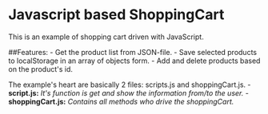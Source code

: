 # Javascript based ShoppingCart

This is an example of shopping cart driven with JavaScript.

##Features:
	- Get the product list from JSON-file.
	- Save selected products to localStorage in an array of objects form.
	- Add and delete products based on the product's id.

The example's heart are basically 2 files: scripts.js and shoppingCart.js.
	- **script.js:** *It's function is get and show the information from/to the user.*
	- **shoppingCart.js:** *Contains all methods who drive the shoppingCart.*
